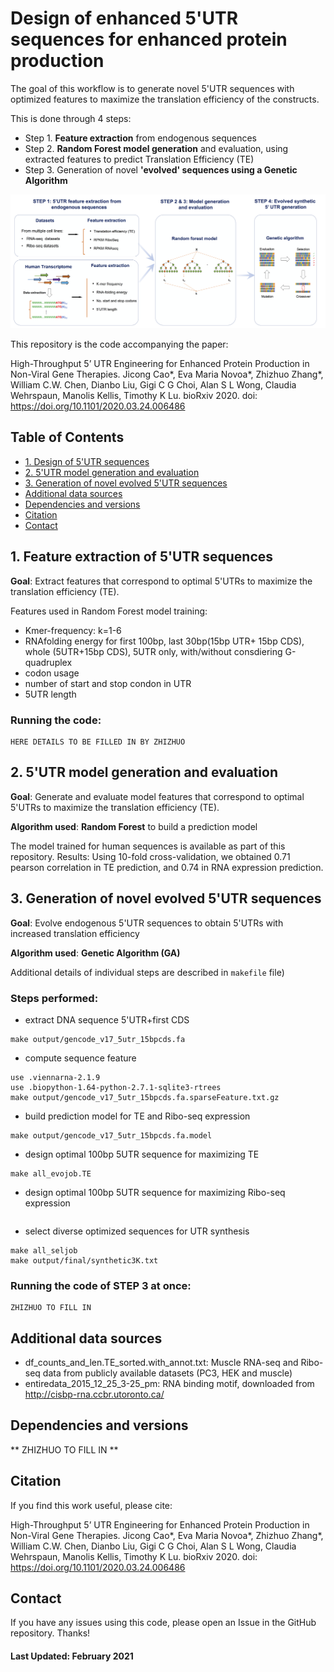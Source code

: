 # Design of enhanced 5'UTR sequences for enhanced protein production

The goal of this workflow is to generate novel 5'UTR sequences with optimized features to maximize the translation efficiency of the constructs. 

This is done through 4 steps:

- Step 1. **Feature extraction** from endogenous sequences 
- Step 2. **Random Forest model generation** and evaluation, using extracted features to predict Translation Efficiency (TE)
- Step 3. Generation of novel **'evolved' sequences using a Genetic Algorithm** 

![alt text](./img/init_fig.png "init_fig")

This repository is the code accompanying the paper:

High-Throughput 5’ UTR Engineering for Enhanced Protein Production in Non-Viral Gene Therapies. Jicong Cao*, Eva Maria Novoa*, Zhizhuo Zhang*, William C.W. Chen, Dianbo Liu, Gigi C G Choi, Alan S L Wong, Claudia Wehrspaun, Manolis Kellis, Timothy K Lu. bioRxiv 2020. doi: https://doi.org/10.1101/2020.03.24.006486



## Table of Contents
- [1. Design of 5'UTR sequences](#1.-Design-of-5'UTR-sequences)
- [2. 5'UTR model generation and evaluation](#2.-5'UTR-model-generation-and-evaluation)
- [3. Generation of novel evolved 5'UTR sequences](#3.-Generation-of-novel-evolved-5'UTR-sequences)
- [Additional data sources](#Additional-data-sources)
- [Dependencies and versions](#Dependencies-and-versions)
- [Citation](#Citation) 
- [Contact](#Contact) 
 

## 1. Feature extraction of 5'UTR sequences 

**Goal**: Extract features that correspond to optimal 5'UTRs to maximize the translation efficiency (TE).

Features used in Random Forest model training:
- Kmer-frequency: k=1-6
- RNAfolding energy for first 100bp, last 30bp(15bp UTR+ 15bp CDS), whole (5UTR+15bp CDS), 5UTR only, with/without consdiering G-quadruplex 
- codon usage
- number of start and stop condon in UTR
- 5UTR length

### Running the code: 
``` 
HERE DETAILS TO BE FILLED IN BY ZHIZHUO
```


## 2. 5'UTR model generation and evaluation

**Goal**: Generate and evaluate model  features that correspond to optimal 5'UTRs to maximize the translation efficiency (TE).

**Algorithm used**: **Random Forest** to build a prediction model 

The model trained for human sequences is available as part of this repository. 
Results: Using 10-fold cross-validation, we obtained  0.71 pearson correlation in TE prediction, and 0.74 in RNA expression prediction.

## 3. Generation of novel evolved 5'UTR sequences

**Goal**: Evolve endogenous 5'UTR sequences to obtain 5'UTRs with increased translation efficiency

**Algorithm used**: **Genetic Algorithm (GA)**

Additional details of individual steps are described in `makefile` file)

### Steps performed: 

- extract DNA sequence 5'UTR+first CDS
``` 
make output/gencode_v17_5utr_15bpcds.fa
```

- compute sequence feature
``` 
use .viennarna-2.1.9
use .biopython-1.64-python-2.7.1-sqlite3-rtrees
make output/gencode_v17_5utr_15bpcds.fa.sparseFeature.txt.gz
``` 
- build prediction model for TE and Ribo-seq expression
``` 
make output/gencode_v17_5utr_15bpcds.fa.model
``` 
- design optimal 100bp 5UTR sequence for maximizing TE
``` 
make all_evojob.TE
``` 
- design optimal 100bp 5UTR sequence for maximizing Ribo-seq expression
``` make all_evojob.Ribo
``` 
- select diverse optimized sequences for UTR synthesis 
``` 
make all_seljob
make output/final/synthetic3K.txt
``` 

### Running the code of STEP 3  at once:
```
ZHIZHUO TO FILL IN 
```


## Additional data sources 

- df_counts_and_len.TE_sorted.with_annot.txt: Muscle RNA-seq and Ribo-seq data from publicly available datasets (PC3, HEK and muscle)
- entiredata_2015_12_25_3-25_pm: RNA binding motif, downloaded from http://cisbp-rna.ccbr.utoronto.ca/
 
## Dependencies and versions

** ZHIZHUO TO FILL IN ** 

## Citation
If you find this work useful, please cite: 

High-Throughput 5’ UTR Engineering for Enhanced Protein Production in Non-Viral Gene Therapies. Jicong Cao*, Eva Maria Novoa*, Zhizhuo Zhang*, William C.W. Chen, Dianbo Liu, Gigi C G Choi, Alan S L Wong, Claudia Wehrspaun, Manolis Kellis, Timothy K Lu. bioRxiv 2020. doi: https://doi.org/10.1101/2020.03.24.006486


## Contact
If you have any issues using this code, please open an Issue in the GitHub repository. Thanks!


#### Last Updated: February 2021

